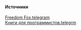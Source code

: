 #### Источники  
[Freedom Fox.telegram](https://t.me/freedom_fox)  
[Книги для программистов.telegrm](https://t.me/progbook)  
